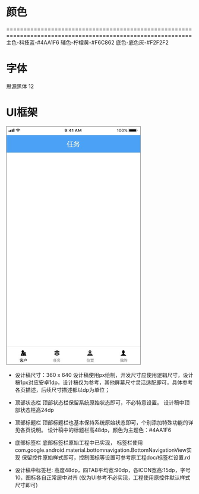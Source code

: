 # 颜色
============================================================================================================
主色-科技蓝-#4AA1F6
辅色-柠檬黄-#F6C862
底色-底色灰-#F2F2F2

# 字体
思源黑体  12  

# UI框架
![](./UIFrame.jpg)

+ 设计稿尺寸：360 x 640
设计稿使用px绘制，开发尺寸应使用逻辑尺寸，设计稿1px对应安卓1dp，设计稿仅为参考，其他屏幕尺寸灵活适配即可，具体参考各页描述，后续尺寸描述都以dp为单位；

+ 顶部状态栏
顶部状态栏保留系统原始状态即可，不必特意设置。
设计稿中顶部状态栏高24dp

+ 顶部标题栏
顶部标题栏也基本保持系统原始状态即可，个别添加特殊功能的详见各页说明。
设计稿中的标题栏高48dp，颜色为主题色：#4AA1F6

+ 底部标签栏
底部标签栏原始工程中已实现，
标签栏使用com.google.android.material.bottomnavigation.BottomNavigationView实现
保留控件原始样式即可，控制图标等设置可参考原工程doc/标签栏设置.rd

+ 设计稿中标签栏:
高度48dp，四TAB平均宽:90dp，各ICON宽高:15dp，字号10，图标各自正常居中对齐
(仅为UI参考不必实现，工程使用原控件默认样式尺寸即可)

